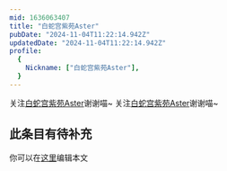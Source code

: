 ```yaml
---
mid: 1636063407
title: "白蛇宫紫苑Aster"
pubDate: "2024-11-04T11:22:14.942Z"
updatedDate: "2024-11-04T11:22:14.942Z"
profile:
  {
    Nickname: ["白蛇宫紫苑Aster"],
  }
---
```


关注[白蛇宫紫苑Aster](https://space.bilibili.com/1636063407)谢谢喵~ 关注[白蛇宫紫苑Aster](https://space.bilibili.com/1636063407)谢谢喵~

## 此条目有待补充
你可以在[这里](https://github.com/Yuhanawa/VTuber.ICU/edit/master/src/content/v/白蛇宫紫苑Aster/index.md)编辑本文

